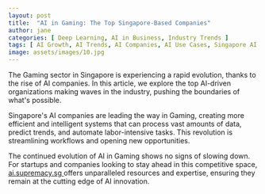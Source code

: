 ```yaml
---
layout: post
title:  "AI in Gaming: The Top Singapore-Based Companies"
author: jane
categories: [ Deep Learning, AI in Business, Industry Trends ]
tags: [ AI Growth, AI Trends, AI Companies, AI Use Cases, Singapore AI Companies ]
image: assets/images/10.jpg
---
```


The Gaming sector in Singapore is experiencing a rapid evolution, thanks to the rise of AI companies. In this article, we explore the top AI-driven organizations making waves in the industry, pushing the boundaries of what's possible.

Singapore's AI companies are leading the way in Gaming, creating more efficient and intelligent systems that can process vast amounts of data, predict trends, and automate labor-intensive tasks. This revolution is streamlining workflows and opening new opportunities.

The continued evolution of AI in Gaming shows no signs of slowing down. For startups and companies looking to stay ahead in this competitive space, <a href="https://ai.supremacy.sg" target="_blank"> ai.supremacy.sg </a> offers unparalleled resources and expertise, ensuring they remain at the cutting edge of AI innovation.
